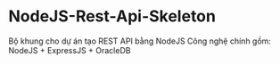 # NodeJS-Rest-Api-Skeleton
Bộ khung cho dự án tạo REST API bằng NodeJS
Công nghệ chính gồm: NodeJS + ExpressJS + OracleDB
